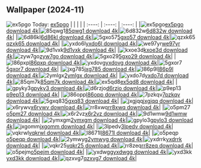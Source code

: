 ## Wallpaper (2024-11)
![ex5pgo](https://w.wallhaven.cc/full/ex/wallhaven-ex5pgo.png) Today: [ex5pgo](https://th.wallhaven.cc/small/ex/ex5pgo.jpg)
|      |      |      |
| :----: | :----: | :----: |
|![ex5pgo](https://th.wallhaven.cc/small/ex/ex5pgo.jpg)[ex5pgo download 4k](https://wallhaven.cc/w/ex5pgo)|![85qwg1](https://th.wallhaven.cc/small/85/85qwg1.jpg)[85qwg1 download 4k](https://wallhaven.cc/w/85qwg1)|![6d832w](https://th.wallhaven.cc/small/6d/6d832w.jpg)[6d832w download 4k](https://wallhaven.cc/w/6d832w)|
|![6d86kl](https://th.wallhaven.cc/small/6d/6d86kl.jpg)[6d86kl download 4k](https://wallhaven.cc/w/6d86kl)|![5gxo57](https://th.wallhaven.cc/small/5g/5gxo57.jpg)[5gxo57 download 4k](https://wallhaven.cc/w/5gxo57)|![qzxk65](https://th.wallhaven.cc/small/qz/qzxk65.jpg)[qzxk65 download 4k](https://wallhaven.cc/w/qzxk65)|
|![yxdo6l](https://th.wallhaven.cc/small/yx/yxdo6l.jpg)[yxdo6l download 4k](https://wallhaven.cc/w/yxdo6l)|![we97yr](https://th.wallhaven.cc/small/we/we97yr.jpg)[we97yr download 4k](https://wallhaven.cc/w/we97yr)|![9d1vxk](https://th.wallhaven.cc/small/9d/9d1vxk.jpg)[9d1vxk download 4k](https://wallhaven.cc/w/9d1vxk)|
|![kxoe3d](https://th.wallhaven.cc/small/kx/kxoe3d.jpg)[kxoe3d download 4k](https://wallhaven.cc/w/kxoe3d)|![zyw7go](https://th.wallhaven.cc/small/zy/zyw7go.jpg)[zyw7go download 4k](https://wallhaven.cc/w/zyw7go)|![5gxo29](https://th.wallhaven.cc/small/5g/5gxo29.jpg)[5gxo29 download 4k](https://wallhaven.cc/w/5gxo29)|
|![l86pxp](https://th.wallhaven.cc/small/l8/l86pxp.jpg)[l86pxp download 4k](https://wallhaven.cc/w/l86pxp)|![yxdovg](https://th.wallhaven.cc/small/yx/yxdovg.jpg)[yxdovg download 4k](https://wallhaven.cc/w/yxdovg)|![5gxor7](https://th.wallhaven.cc/small/5g/5gxor7.jpg)[5gxor7 download 4k](https://wallhaven.cc/w/5gxor7)|
|![jxg785](https://th.wallhaven.cc/small/jx/jxg785.jpg)[jxg785 download 4k](https://wallhaven.cc/w/jxg785)|![l86p9l](https://th.wallhaven.cc/small/l8/l86p9l.jpg)[l86p9l download 4k](https://wallhaven.cc/w/l86p9l)|![2ymlgx](https://th.wallhaven.cc/small/2y/2ymlgx.jpg)[2ymlgx download 4k](https://wallhaven.cc/w/2ymlgx)|
|![yxdo7d](https://th.wallhaven.cc/small/yx/yxdo7d.jpg)[yxdo7d download 4k](https://wallhaven.cc/w/yxdo7d)|![85qm7k](https://th.wallhaven.cc/small/85/85qm7k.jpg)[85qm7k download 4k](https://wallhaven.cc/w/85qm7k)|![ex5qd8](https://th.wallhaven.cc/small/ex/ex5qd8.jpg)[ex5qd8 download 4k](https://wallhaven.cc/w/ex5qd8)|
|![gpyky3](https://th.wallhaven.cc/small/gp/gpyky3.jpg)[gpyky3 download 4k](https://wallhaven.cc/w/gpyky3)|![d6rzjo](https://th.wallhaven.cc/small/d6/d6rzjo.jpg)[d6rzjo download 4k](https://wallhaven.cc/w/d6rzjo)|![p9ep13](https://th.wallhaven.cc/small/p9/p9ep13.jpg)[p9ep13 download 4k](https://wallhaven.cc/w/p9ep13)|
|![l86opp](https://th.wallhaven.cc/small/l8/l86opp.jpg)[l86opp download 4k](https://wallhaven.cc/w/l86opp)|![7pzkqv](https://th.wallhaven.cc/small/7p/7pzkqv.jpg)[7pzkqv download 4k](https://wallhaven.cc/w/7pzkqv)|![5gxq83](https://th.wallhaven.cc/small/5g/5gxq83.jpg)[5gxq83 download 4k](https://wallhaven.cc/w/5gxq83)|
|![jxgjqq](https://th.wallhaven.cc/small/jx/jxgjqq.jpg)[jxgjqq download 4k](https://wallhaven.cc/w/jxgjqq)|![x6rywv](https://th.wallhaven.cc/small/x6/x6rywv.jpg)[x6rywv download 4k](https://wallhaven.cc/w/x6rywv)|![rr8xwq](https://th.wallhaven.cc/small/rr/rr8xwq.jpg)[rr8xwq download 4k](https://wallhaven.cc/w/rr8xwq)|
|![o5pm27](https://th.wallhaven.cc/small/o5/o5pm27.jpg)[o5pm27 download 4k](https://wallhaven.cc/w/o5pm27)|![x6r2vz](https://th.wallhaven.cc/small/x6/x6r2vz.jpg)[x6r2vz download 4k](https://wallhaven.cc/w/x6r2vz)|![9d1wmw](https://th.wallhaven.cc/small/9d/9d1wmw.jpg)[9d1wmw download 4k](https://wallhaven.cc/w/9d1wmw)|
|![2ymxgm](https://th.wallhaven.cc/small/2y/2ymxgm.jpg)[2ymxgm download 4k](https://wallhaven.cc/w/2ymxgm)|![gpylo3](https://th.wallhaven.cc/small/gp/gpylo3.jpg)[gpylo3 download 4k](https://wallhaven.cc/w/gpylo3)|![jxgomm](https://th.wallhaven.cc/small/jx/jxgomm.jpg)[jxgomm download 4k](https://wallhaven.cc/w/jxgomm)|
|![3lpedv](https://th.wallhaven.cc/small/3l/3lpedv.jpg)[3lpedv download 4k](https://wallhaven.cc/w/3lpedv)|![vqkrwl](https://th.wallhaven.cc/small/vq/vqkrwl.jpg)[vqkrwl download 4k](https://wallhaven.cc/w/vqkrwl)|![l8671l](https://th.wallhaven.cc/small/l8/l8671l.jpg)[l8671l download 4k](https://wallhaven.cc/w/l8671l)|
|![o5peqp](https://th.wallhaven.cc/small/o5/o5peqp.jpg)[o5peqp download 4k](https://wallhaven.cc/w/o5peqp)|![2ymwyg](https://th.wallhaven.cc/small/2y/2ymwyg.jpg)[2ymwyg download 4k](https://wallhaven.cc/w/2ymwyg)|![yxdrrk](https://th.wallhaven.cc/small/yx/yxdrrk.jpg)[yxdrrk download 4k](https://wallhaven.cc/w/yxdrrk)|
|![vqkr25](https://th.wallhaven.cc/small/vq/vqkr25.jpg)[vqkr25 download 4k](https://wallhaven.cc/w/vqkr25)|![rr8zeq](https://th.wallhaven.cc/small/rr/rr8zeq.jpg)[rr8zeq download 4k](https://wallhaven.cc/w/rr8zeq)|![o5pejm](https://th.wallhaven.cc/small/o5/o5pejm.jpg)[o5pejm download 4k](https://wallhaven.cc/w/o5pejm)|
|![yxdwgg](https://th.wallhaven.cc/small/yx/yxdwgg.jpg)[yxdwgg download 4k](https://wallhaven.cc/w/yxdwgg)|![yxd3kk](https://th.wallhaven.cc/small/yx/yxd3kk.jpg)[yxd3kk download 4k](https://wallhaven.cc/w/yxd3kk)|![qzxvg7](https://th.wallhaven.cc/small/qz/qzxvg7.jpg)[qzxvg7 download 4k](https://wallhaven.cc/w/qzxvg7)|
